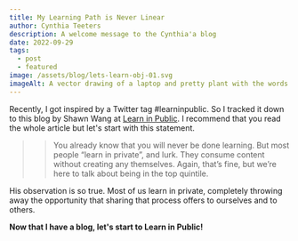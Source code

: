 ```yaml
---
title: My Learning Path is Never Linear
author: Cynthia Teeters
description: A welcome message to the Cynthia'a blog
date: 2022-09-29
tags:
  - post
  - featured
image: /assets/blog/lets-learn-obj-01.svg
imageAlt: A vector drawing of a laptop and pretty plant with the words "Let's Learn" in the middle
---
```




Recently, I got inspired by a Twitter tag #learninpublic. So I tracked it down to this blog by Shawn Wang at [Learn in Public](https://www.swyx.io/learn-in-public/). I recommend that you read the whole article but let's start with this statement.



>> You already know that you will never be done learning. But most people “learn in private”, and lurk. They consume content without creating any themselves. Again, that’s fine, but we’re here to talk about being in the top quintile.

His observation is so true. Most of us learn in private, completely throwing away the opportunity that sharing that process offers to ourselves and to others.

**Now that I have a blog, let's start to Learn in Public!**
